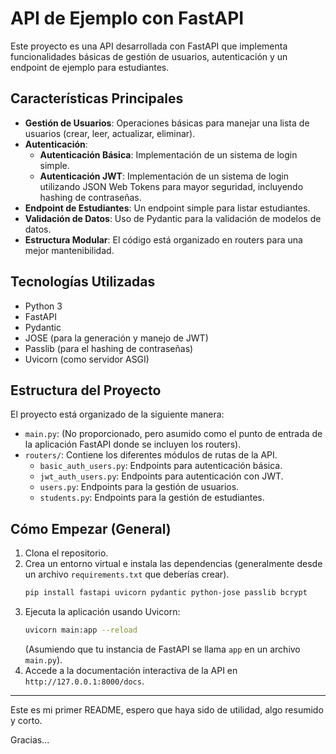# API de Ejemplo con FastAPI

Este proyecto es una API desarrollada con FastAPI que implementa funcionalidades básicas de gestión de usuarios, autenticación y un endpoint de ejemplo para estudiantes.

## Características Principales

*   **Gestión de Usuarios**: Operaciones básicas para manejar una lista de usuarios (crear, leer, actualizar, eliminar).
*   **Autenticación**:
    *   **Autenticación Básica**: Implementación de un sistema de login simple.
    *   **Autenticación JWT**: Implementación de un sistema de login utilizando JSON Web Tokens para mayor seguridad, incluyendo hashing de contraseñas.
*   **Endpoint de Estudiantes**: Un endpoint simple para listar estudiantes.
*   **Validación de Datos**: Uso de Pydantic para la validación de modelos de datos.
*   **Estructura Modular**: El código está organizado en routers para una mejor mantenibilidad.

## Tecnologías Utilizadas

*   Python 3
*   FastAPI
*   Pydantic
*   JOSE (para la generación y manejo de JWT)
*   Passlib (para el hashing de contraseñas)
*   Uvicorn (como servidor ASGI)

## Estructura del Proyecto

El proyecto está organizado de la siguiente manera:

*   `main.py`: (No proporcionado, pero asumido como el punto de entrada de la aplicación FastAPI donde se incluyen los routers).
*   `routers/`: Contiene los diferentes módulos de rutas de la API.
    *   `basic_auth_users.py`: Endpoints para autenticación básica.
    *   `jwt_auth_users.py`: Endpoints para autenticación con JWT.
    *   `users.py`: Endpoints para la gestión de usuarios.
    *   `students.py`: Endpoints para la gestión de estudiantes.

## Cómo Empezar (General)

1.  Clona el repositorio.
2.  Crea un entorno virtual e instala las dependencias (generalmente desde un archivo `requirements.txt` que deberías crear).
    ```bash
    pip install fastapi uvicorn pydantic python-jose passlib bcrypt
    ```
3.  Ejecuta la aplicación usando Uvicorn:
    ```bash
    uvicorn main:app --reload
    ```
    (Asumiendo que tu instancia de FastAPI se llama `app` en un archivo `main.py`).
4.  Accede a la documentación interactiva de la API en `http://127.0.0.1:8000/docs`.

---

Este es mi primer README, espero que haya sido de utilidad, algo resumido y corto.

Gracias...

